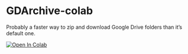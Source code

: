 # GDArchive-colab
Probably a faster way to zip and download Google Drive folders than it’s default one.

[![Open In Colab](https://colab.research.google.com/assets/colab-badge.svg)](https://colab.research.google.com/github/lvl1scans/GDArchive-colab/blob/main/Download_Save_folder_as_an_Archive.ipynb)
